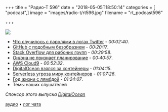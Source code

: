 +++
title = "Радио-Т 596"
date = "2018-05-05T18:50:14"
categories = [ "podcast",]
image = "images/radio-t/rt596.jpg"
filename = "rt_podcast596"

+++

![](https://radio-t.com/images/radio-t/rt596.jpg)

- [Что случилось с паролями в логах Twitter](https://blog.twitter.com/official/en_us/topics/company/2018/keeping-your-account-secure.html) - *00:02:40*.
- [GitHub с подобным безобразием](https://www.zdnet.com/article/github-says-bug-exposed-account-passwords/) - *00:20:17*.
- [Stack Overflow для рабочих групп](https://sdtimes.com/webdev/stack-overflow-introduces-new-platform-for-development-teams/) - *00:29:58*.
- [Он/она не признает планирование](https://medium.com/@krisgage/fuck-your-planning-2bff06019a5) - *00:40:57*.
- [AWS Cloud9](https://aws.amazon.com/cloud9/details/) - *00:52:32*.
- [DigitalOcean взялся за контейнеры](https://thenextweb.com/dd/2018/05/03/digitalocean-is-getting-into-container-hosting/) - *01:04:15*.
- [Serverless угроза миру контейнеров](https://www.techrepublic.com/article/why-serverless-computing-is-one-of-the-biggest-threats-to-containers/) - *01:07:26*.
- [Год жизни с лямбдой](https://hackernoon.com/lessons-learned-a-year-of-going-fully-serverless-in-production-3d7e0d72213f?gi=b38bef41fa3f) - *01:24:07*.
- Темы наших слушателей

*Спонсор этого выпуска [DigitalOcean](https://do.co/radiot)*


[аудио](https://cdn.radio-t.com/rt_podcast596.mp3) • [лог чата](http://chat.radio-t.com/logs/radio-t-596.html)
<audio src="https://cdn.radio-t.com/rt_podcast596.mp3" preload="none"></audio>
